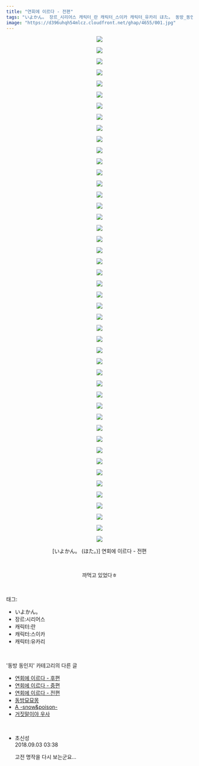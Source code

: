 ```yaml
---
title: "연회에 이르다 - 전편"
tags: "いよかん。 장르_시리어스 캐릭터_란 캐릭터_스이카 캐릭터_유카리 ほた。 동방_동인지"
image: "https://d396uhqh54mlcz.cloudfront.net/ghap/4655/001.jpg"
---
```

<div class="article">
<p style="text-align: center; clear: none; float: none;"><img src="{{ site.imgserver7 }}/ghap/4655/001.jpg"/></p>
<p style="text-align: center; clear: none; float: none;"><img src="{{ site.imgserver7 }}/ghap/4655/002.jpg"/></p>
<p style="text-align: center; clear: none; float: none;"><img src="{{ site.imgserver7 }}/ghap/4655/003.jpg"/></p>
<p style="text-align: center; clear: none; float: none;"><img src="{{ site.imgserver7 }}/ghap/4655/004.jpg"/></p>
<p style="text-align: center; clear: none; float: none;"><img src="{{ site.imgserver7 }}/ghap/4655/005.jpg"/></p>
<p style="text-align: center; clear: none; float: none;"><img src="{{ site.imgserver7 }}/ghap/4655/006.jpg"/></p>
<p style="text-align: center; clear: none; float: none;"><img src="{{ site.imgserver7 }}/ghap/4655/007.jpg"/></p>
<p style="text-align: center; clear: none; float: none;"><img src="{{ site.imgserver7 }}/ghap/4655/008.jpg"/></p>
<p style="text-align: center; clear: none; float: none;"><img src="{{ site.imgserver7 }}/ghap/4655/009.jpg"/></p>
<p style="text-align: center; clear: none; float: none;"><img src="{{ site.imgserver7 }}/ghap/4655/010.jpg"/></p>
<p style="text-align: center; clear: none; float: none;"><img src="{{ site.imgserver7 }}/ghap/4655/011.jpg"/></p>
<p style="text-align: center; clear: none; float: none;"><img src="{{ site.imgserver7 }}/ghap/4655/012.jpg"/></p>
<p style="text-align: center; clear: none; float: none;"><img src="{{ site.imgserver7 }}/ghap/4655/013.jpg"/></p>
<p style="text-align: center; clear: none; float: none;"><img src="{{ site.imgserver7 }}/ghap/4655/014.jpg"/></p>
<p style="text-align: center; clear: none; float: none;"><img src="{{ site.imgserver7 }}/ghap/4655/015.jpg"/></p>
<p style="text-align: center; clear: none; float: none;"><img src="{{ site.imgserver7 }}/ghap/4655/016.jpg"/></p>
<p style="text-align: center; clear: none; float: none;"><img src="{{ site.imgserver7 }}/ghap/4655/017.jpg"/></p>
<p style="text-align: center; clear: none; float: none;"><img src="{{ site.imgserver7 }}/ghap/4655/018.jpg"/></p>
<p style="text-align: center; clear: none; float: none;"><img src="{{ site.imgserver7 }}/ghap/4655/019.jpg"/></p>
<p style="text-align: center; clear: none; float: none;"><img src="{{ site.imgserver7 }}/ghap/4655/020.jpg"/></p>
<p style="text-align: center; clear: none; float: none;"><img src="{{ site.imgserver7 }}/ghap/4655/021.jpg"/></p>
<p style="text-align: center; clear: none; float: none;"><img src="{{ site.imgserver7 }}/ghap/4655/022.jpg"/></p>
<p style="text-align: center; clear: none; float: none;"><img src="{{ site.imgserver7 }}/ghap/4655/023.jpg"/></p>
<p style="text-align: center; clear: none; float: none;"><img src="{{ site.imgserver7 }}/ghap/4655/024.jpg"/></p>
<p style="text-align: center; clear: none; float: none;"><img src="{{ site.imgserver7 }}/ghap/4655/025.jpg"/></p>
<p style="text-align: center; clear: none; float: none;"><img src="{{ site.imgserver7 }}/ghap/4655/026.jpg"/></p>
<p style="text-align: center; clear: none; float: none;"><img src="{{ site.imgserver7 }}/ghap/4655/027.jpg"/></p>
<p style="text-align: center; clear: none; float: none;"><img src="{{ site.imgserver7 }}/ghap/4655/028.jpg"/></p>
<p style="text-align: center; clear: none; float: none;"><img src="{{ site.imgserver7 }}/ghap/4655/029.jpg"/></p>
<p style="text-align: center; clear: none; float: none;"><img src="{{ site.imgserver7 }}/ghap/4655/030.jpg"/></p>
<p style="text-align: center; clear: none; float: none;"><img src="{{ site.imgserver7 }}/ghap/4655/031.jpg"/></p>
<p style="text-align: center; clear: none; float: none;"><img src="{{ site.imgserver7 }}/ghap/4655/032.jpg"/></p>
<p style="text-align: center; clear: none; float: none;"><img src="{{ site.imgserver7 }}/ghap/4655/033.jpg"/></p>
<p style="text-align: center; clear: none; float: none;"><img src="{{ site.imgserver7 }}/ghap/4655/034.jpg"/></p>
<p style="text-align: center; clear: none; float: none;"><img src="{{ site.imgserver7 }}/ghap/4655/035.jpg"/></p>
<p style="text-align: center; clear: none; float: none;"><img src="{{ site.imgserver7 }}/ghap/4655/036.jpg"/></p>
<p style="text-align: center; clear: none; float: none;"><img src="{{ site.imgserver7 }}/ghap/4655/037.jpg"/></p>
<p style="text-align: center; clear: none; float: none;"><img src="{{ site.imgserver7 }}/ghap/4655/038.jpg"/></p>
<p style="text-align: center; clear: none; float: none;"><img src="{{ site.imgserver7 }}/ghap/4655/039.jpg"/></p>
<p style="text-align: center; clear: none; float: none;"><img src="{{ site.imgserver7 }}/ghap/4655/040.jpg"/></p>
<p style="text-align: center; clear: none; float: none;"><img src="{{ site.imgserver7 }}/ghap/4655/041.jpg"/></p>
<p style="text-align: center; clear: none; float: none;"><img src="{{ site.imgserver7 }}/ghap/4655/042.jpg"/></p>
<p style="text-align: center; clear: none; float: none;"><img src="{{ site.imgserver7 }}/ghap/4655/043.jpg"/></p>
<p style="text-align: center; clear: none; float: none;"><img src="{{ site.imgserver7 }}/ghap/4655/044.jpg"/></p>
<p style="text-align: center; clear: none; float: none;"><img src="{{ site.imgserver7 }}/ghap/4655/045.jpg"/></p>
<p style="text-align: center; clear: none; float: none;"><img src="{{ site.imgserver7 }}/ghap/4655/046.jpg"/></p>
<p style="text-align: center; clear: none; float: none;">[いよかん。 (ほた。)] 연회에 이르다 - 전편</p>
<p style="text-align: center; clear: none; float: none;"><br/></p>
<p style="text-align: center; clear: none; float: none;">까먹고 있었다ㅎ</p>
</div><br/>
<div class="tagTrail">
<p>태그: </p>
<ul>
<li>いよかん。</li>
<li>장르:시리어스</li>
<li>캐릭터:란</li>
<li>캐릭터:스이카</li>
<li>캐릭터:유카리</li>
</ul>
</div><br/>
<div class="another">
<p>'동방 동인지' 카테고리의 다른 글</p>
<ul>
<li><a href="/ghap_4657">연회에 이르다 - 후편</a></li>
<li><a href="/ghap_4656">연회에 이르다 - 중편</a></li>
<li><a href="/ghap_4655">연회에 이르다 - 전편</a></li>
<li><a href="/ghap_4654">동방묘묘몽</a></li>
<li><a href="/ghap_4653">A -snow&amp;poison-</a></li>
<li><a href="/ghap_1175">거짓말이야 우사</a></li>
</ul>
</div><br/>
<div class="cb_module cb_fluid">
<div class="cb_wrt cb_profile">
<div class="comment">
<ul>
<li class="cb_thumb_off" id="comment15324925">
<div class="cb_comment_area">
<div class="cb_info_area">
<div class="cb_section">
<span class="cb_nick_name">초신성</span>
</div>
<div class="cb_section">
<span class="cb_date">2018.09.03 03:38 </span>
</div>
</div>
<div class="cb_dsc_comment">
<p class="cb_dsc">
											고전 명작을 다시 보는군요...
										</p>
</div>
</div></li>
</ul>
</div>
</div><!-- commentList close -->
</div><br/>
